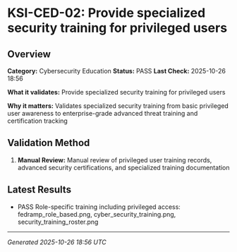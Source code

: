 # KSI-CED-02: Provide specialized security training for privileged users

## Overview

**Category:** Cybersecurity Education
**Status:** PASS
**Last Check:** 2025-10-26 18:56

**What it validates:** Provide specialized security training for privileged users

**Why it matters:** Validates specialized security training from basic privileged user awareness to enterprise-grade advanced threat training and certification tracking

## Validation Method

1. **Manual Review:** Manual review of privileged user training records, advanced security certifications, and specialized training documentation

## Latest Results

- PASS Role-specific training including privileged access: fedramp_role_based.png, cyber_security_training.png, security_training_roster.png

---
*Generated 2025-10-26 18:56 UTC*